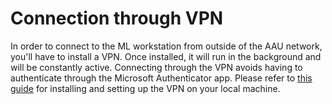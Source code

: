 # Connection through VPN

In order to connect to the ML workstation from outside of the AAU network, you'll have to install a VPN. 
Once installed, it will run in the background and will be constantly active. 
Connecting through the VPN avoids having to authenticate through the Microsoft Authenticator app.
Please refer to [this guide](https://www.en.its.aau.dk/instructions/VPN/) for installing and setting up the VPN on your local machine.

